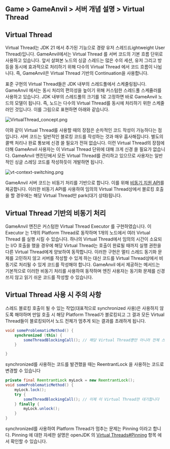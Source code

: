 ## Game > GameAnvil > 서버 개념 설명 > Virtual Thread

## Virtual Thread

Virtual Thread는 JDK 21 에서 추가된 기능으로 경량 유저 스레드(Lightweight User Thread)입니다. GameAnvil에서는 Virtual Thread 를 서버 코드의 기본 흐름 단위로 사용하고 있습니다. 앞서 살펴본 노드의 싱글 스레드는 많은 수의 세션, 유저 그리고 방 등을 동시에 효과적으로 처리하기 위해 다수의 Virtual Thread 에서 코드 흐름이 나뉩니다. 즉, GameAnvil은 Virtual Thread 기반의 Continuation을 사용합니다.

표준 구현의 Virtual Thread들은 JDK 내부의 스레드풀에서 스케줄링됩니다. GameAnvil 에서는 동시 처리의 편의성을 높이기 위해 커스텀한 스레드풀 스케쥴러를 사용하고 있습니다. JDK 내부의 스레드풀의 크기를 1로 고정하면 바로 GameAnvil 노드의 모델이 됩니다. 즉, 노드는 다수의 Virtual Thread를 동시에 처리하기 위한 스케줄러인 것입니다. 이를 그림으로 표현하면 아래와 같습니다.

![VirtualThread_concept.png](https://static.toastoven.net/prod_gameanvil/images/v2_0/server-basic/02-vt/VirtualThreadConcept1.png)

이와 같이 Virtual Thread를 사용할 때의 장점은 순차적인 코드 작성이 가능하다는 점입니다. 서버 코드는 일반적인 블로킹 코드를 작성하는 것과 매우 흡사해집니다. 별도의 콜백 처리나 완료 통보에 신경 쓸 필요가 전혀 없습니다. 이런 Virtual Thread의 장점에 더해 GameAnvil 사용자는 이 Virtual Thread 단위에 대해 크게 신경 쓸 필요가 없습니다. GameAnvil 엔진단에서 모든 Virtual Thread를 관리하고 있으므로 사용자는 일반적인 싱글 스레딩 코드를 작성하듯이 개발하면 됩니다.

![vt-context-switching.png](https://static.toastoven.net/prod_gameanvil/images/v2_0/server-basic/02-vt/vt-context-switching.png)

GameAnvil 서버 코드는 비동기 처리를 기반으로 합니다. 이를 위해 [비동기 지원 API](../server-impl/server-impl-10-async)를 제공합니다. 이러한 비동기 API를 사용하여 임의의 Virtual Thread상에서 블로킹 호출을 할 경우에는 해당 Virtual Thread만 park(대기 상태)됩니다.

## Virtual Thread 기반의 비동기 처리
GameAnvil 엔진은 커스텀한 Virtual Thread Executor 를 구현하였습니다. 이 Executor 는 1개의 Platform Thread로 동작하며 1개의 노드에서 여러 Virtual Thread 를 실행 시킬 수 있습니다. 하나의 Virtual Thread에서 임의의 시간이 소요되는 I/O 호출을 했을 경우에 해당 Virtual Thread는 호출이 완료될 때까지 실행 권한을 다른 Virtual Thread에게 양보하여 동작합니다. 이러한 구현은 멀티 스레드 동기화 문제를 고민하지 않고 서버를 작성할 수 있게 하는 대신 코드를 Virtual Thread상에서 비동기로 처리될 수 있게 코드를 작성해야 합니다. GameAnvil 에서 제공하는 메서드는 기본적으로 이러한 비동기 처리를 사용하여 동작하며 엔진 사용자는 동기화 문제를 신경쓰지 않고 읽기 쉬운 코드를 작성할 수 있습니다. 


## Virtual Thread 사용 시 주의 사항
스레드 블로킹 호출이 될 수 있는 작업(대표적으로 synchronized 사용)은 사용하지 않도록 해야하며 만일 호출 시 해당 Platform Thread가 블로킹되고 그 결과 모든 Virtual Thread들이 블로킹되어서 노드 전체가 멈추게 되는 결과를 초래하게 됩니다. 

```java
void someProblematicMethod() {
    synchronized (this) {
        someThreadBlockingCall(); // 해당 Virtual Thread뿐만 아니라 전체 스레드가 블로킹!
    }

}
```
synchronized를 사용하는 코드를 발견했을 때는 ReentrantLock 을 사용하는 코드로 변경할 수 있습니다
```java
private final ReentrantLock myLock = new ReentrantLock();
void someProblematicMethod() {
    myLock.lock();
    try {
        someThreadBlockingCall(); // 이제 이 Virtual Thread만 대기합니다
    } finally {
        myLock.unlock();
    }
}
```

synchronized를 사용하여 Platform Thread가 멈추는 문제는 Pinning 이라고 합니다. Pinning 에 대한 자세한 설명은 openJDK 의 [Virtual Threads#Pinning](https://openjdk.org/jeps/444#Pinning) 항목 에서 확인할 수 있습니다.


